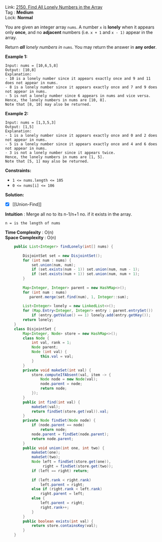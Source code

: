 Link: [2150. Find All Lonely Numbers in the Array](https://leetcode.com/problems/find-all-lonely-numbers-in-the-array/) <br>
Tag : **Medium**<br>
Lock: **Normal**

You are given an integer array `nums`. A number `x` is **lonely** when it appears only **once**, and no **adjacent** numbers (i.e. `x + 1` and `x - 1)` appear in the array.

Return _**all** lonely numbers in_ `nums`. You may return the answer in **any order**.

**Example 1:**
```
Input: nums = [10,6,5,8]
Output: [10,8]
Explanation: 
- 10 is a lonely number since it appears exactly once and 9 and 11 does not appear in nums.
- 8 is a lonely number since it appears exactly once and 7 and 9 does not appear in nums.
- 5 is not a lonely number since 6 appears in nums and vice versa.
Hence, the lonely numbers in nums are [10, 8].
Note that [8, 10] may also be returned.
```

**Example 2:**
```
Input: nums = [1,3,5,3]
Output: [1,5]
Explanation: 
- 1 is a lonely number since it appears exactly once and 0 and 2 does not appear in nums.
- 5 is a lonely number since it appears exactly once and 4 and 6 does not appear in nums.
- 3 is not a lonely number since it appears twice.
Hence, the lonely numbers in nums are [1, 5].
Note that [5, 1] may also be returned.
```

**Constraints:**
-   `1 <= nums.length <= 105`
-   `0 <= nums[i] <= 106`

**Solution:**

- [x] [[Union-Find]]

**Intuition** :
Merge all no to its n-1/n+1 no. if it exists in the array.

```
n = is the length of nums
```
**Time Complexity** : O(n)<br>
**Space Complexity** : O(n)

```java
    public List<Integer> findLonely(int[] nums) {
        
        DisjointSet set = new DisjointSet();
        for (int num : nums) {
            set.union(num, num);
            if (set.exists(num - 1)) set.union(num, num - 1);
            if (set.exists(num + 1)) set.union(num, num + 1);
        }
        
        Map<Integer, Integer> parent = new HashMap<>();
        for (int num : nums)
           parent.merge(set.find(num), 1, Integer::sum);
        
        List<Integer> lonely = new LinkedList<>();
        for (Map.Entry<Integer, Integer> entry : parent.entrySet())
            if (entry.getValue() == 1) lonely.add(entry.getKey());
        return lonely;
    }
    class DisjointSet {
        Map<Integer, Node> store = new HashMap<>();
        class Node {
            int val, rank = 1;
            Node parent;
            Node (int val) {
                this.val = val;
            }
        }
        private void makeSet(int val) {
            store.computeIfAbsent(val, item -> {
                Node node = new Node(val);
                node.parent = node;
                return node;
            });
        }
        public int find(int val) {
            makeSet(val);
            return findSet(store.get(val)).val;
        }
        private Node findSet(Node node) {
            if (node.parent == node)
                return node;
            node.parent = findSet(node.parent);
            return node.parent;
        }
        public void union(int one, int two) {
            makeSet(one);
            makeSet(two);
            Node left = findSet(store.get(one)),
                 right = findSet(store.get(two));
            if (left == right) return;
            
            if (left.rank < right.rank)
                left.parent = right;
            else if (right.rank < left.rank)
                right.parent = left;
            else {
                left.parent = right;
                right.rank++;
            }
        }
        public boolean exists(int val) {
            return store.containsKey(val);
        }
    }
```
